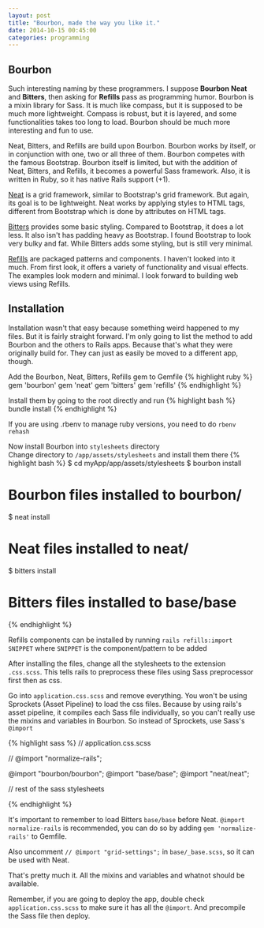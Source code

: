 ```yaml
---
layout: post
title: "Bourbon, made the way you like it."
date: 2014-10-15 00:45:00
categories: programming
---
```


## Bourbon ##

Such interesting naming by these programmers. I suppose **Bourbon** **Neat** and **Bitters**, then asking for **Refills** pass as programming humor. Bourbon is a mixin library for Sass. It is much like compass, but it is supposed to be much more lightweight. Compass is robust, but it is layered, and some functionalities takes too long to load. Bourbon should be much more interesting and fun to use.

Neat, Bitters, and Refills are build upon Bourbon. Bourbon works by itself, or in conjunction with one, two or all three of them. Bourbon competes with the famous Bootstrap. Bourbon itself is limited, but with the addition of Neat, Bitters, and Refills, it becomes a powerful Sass framework. Also, it is written in Ruby, so it has native Rails support (+1).

[Neat](http://neat.bourbon.io/) is a grid framework, similar to Bootstrap's grid framework. But again, its goal is to be lightweight. Neat works by applying styles to HTML tags, different from Bootstrap which is done by attributes on HTML tags.

[Bitters](http://bitters.bourbon.io/) provides some basic styling. Compared to Bootstrap, it does a lot less. It also isn't has padding heavy as Bootstrap. I found Bootstrap to look very bulky and fat. While Bitters adds some styling, but is still very minimal.

[Refills](http://refills.bourbon.io/) are packaged patterns and components. I haven't looked into it much. From first look, it offers a variety of functionality and visual effects. The examples look modern and minimal. I look forward to building web views using Refills.

## Installation ##

Installation wasn't that easy because something weird happened to my files. But it is fairly straight forward. I'm only going to list the method to add Bourbon and the others to Rails apps. Because that's what they were originally build for. They can just as easily be moved to a different app, though.

Add the Bourbon, Neat, Bitters, Refills gem to Gemfile
{% highlight ruby %}
gem 'bourbon'
gem 'neat'
gem 'bitters'
gem 'refills'
{% endhighlight %}

Install them by going to the root directly and run
{% highlight bash %}
bundle install
{% endhighlight %}

If you are using .rbenv to manage ruby versions, you need to do `rbenv rehash`

Now install Bourbon into `stylesheets` directory<br />
Change directory to `/app/assets/stylesheets` and install them there
{% highlight bash %}
$ cd myApp/app/assets/stylesheets
$ bourbon install
# Bourbon files installed to bourbon/
$ neat install
# Neat files installed to neat/
$ bitters install
# Bitters files installed to base/base
{% endhighlight %}

Refills components can be installed by running `rails refills:import SNIPPET` where `SNIPPET` is the component/pattern to be added

After installing the files, change all the stylesheets to the extension `.css.scss`. This tells rails to preprocess these files using Sass preprocessor first then as css.

Go into `application.css.scss` and remove everything. You won't be using Sprockets (Asset Pipeline) to load the css files. Because by using rails's asset pipeline, it compiles each Sass file individually, so you can't really use the mixins and variables in Bourbon. So instead of Sprockets, use Sass's `@import`

{% highlight sass %}
// application.css.scss

// @import "normalize-rails";

@import "bourbon/bourbon";
@import "base/base";
@import "neat/neat";

// rest of the sass stylesheets

{% endhighlight %}

It's important to remember to load Bitters `base/base` before Neat. `@import normalize-rails` is recommended, you can do so by adding `gem 'normalize-rails'` to Gemfile.

Also uncomment `// @import "grid-settings";` in `base/_base.scss`, so it can be used with Neat.

That's pretty much it. All the mixins and variables and whatnot should be available.

Remember, if you are going to deploy the app, double check `application.css.scss` to make sure it has all the `@import`. And precompile the Sass file then deploy.